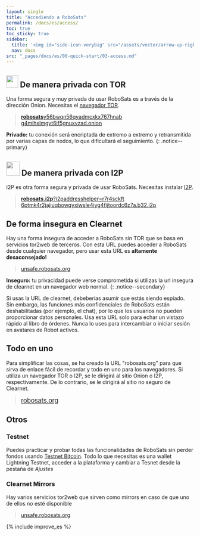 ```yaml
---
layout: single
title: "Accediendo a RoboSats"
permalink: /docs/es/access/
toc: true
toc_sticky: true
sidebar:
  title: '<img id="side-icon-verybig" src="/assets/vector/arrow-up-right-from-square.svg"/>Acceso'
  nav: docs
src: "_pages/docs/es/00-quick-start/03-access.md"
---
```


## <img style='width:32px;height:32px' src='/assets/vector/tor.svg'/> De manera privada con TOR

Una forma segura y muy privada de usar RoboSats es a través de la dirección Onion. Necesitas el [navegador TOR](/docs/es/tor/).

> [<b>robosats</b>y56bwqn56qyadmcxkx767hnab<br/>g4mihxlmgyt6if5gnuxvzad.onion](http://robosatsy56bwqn56qyadmcxkx767hnabg4mihxlmgyt6if5gnuxvzad.onion/)

**Privado:** tu conexión será encriptada de extremo a extremo y retransmitida por varias capas de nodos, lo que dificultará el seguimiento.
{: .notice--primary}

## <img style='width:36px;height:38px;-webkit-filter:grayscale(1);filter:grayscale(1);' src='/assets/vector/Itoopie.svg'/> De manera privada con I2P

I2P es otra forma segura y privada de usar RoboSats. Necesitas instalar [I2P](https://geti2p.com/en/download).

> [<b>robosats.i2p</b>?i2paddresshelper=r7r4sckft<br/>6ptmk4r2jajiuqbowqyxiwsle4iyg4fijtoordc6z7a.b32.i2p](http://robosats.i2p?i2paddresshelper=r7r4sckft6ptmk4r2jajiuqbowqyxiwsle4iyg4fijtoordc6z7a.b32.i2p)

## <i class="fa-solid fa-window-maximize"></i> De forma insegura en Clearnet
Hay una forma insegura de acceder a RoboSats sin TOR que se basa en servicios tor2web de terceros. Con esta URL puedes acceder a RoboSats desde cualquier navegador, pero usar esta URL es **altamente desaconsejado!**

> [unsafe.robosats.org](https://unsafe.robosats.org)

**Inseguro:** tu privacidad puede verse comprometida si utilizas la url insegura de clearnet en un navegador web normal.
{: .notice--secondary}

Si usas la URL de clearnet, debeberías asumir que estás siendo espiado. Sin embargo, las funciones más confidenciales de RoboSats están deshabilitadas (por ejemplo, el chat), por lo que los usuarios no pueden proporcionar datos personales. Usa esta URL solo para echar un vistazo rápido al libro de órdenes. Nunca lo uses para intercambiar o iniciar sesión en avatares de Robot activos.

## <i class="fa-solid fa-person-dots-from-line"></i> Todo en uno

Para simplificar las cosas, se ha creado la URL "robosats.org" para que sirva de enlace fácil de recordar y todo en uno para los navegadores. Si utiliza un navegador TOR o I2P, se le dirigirá al sitio Onion o I2P, respectivamente. De lo contrario, se le dirigirá al sitio no seguro de Clearnet.

> [<span style="font-size:larger;">robosats.org</span>](https://robosats.org)


## Otros

### Testnet

Puedes practicar y probar todas las funcionalidades de RoboSats sin perder fondos usando [Testnet Bitcoin](https://en.bitcoin.it/wiki/Testnet). Todo lo que necesitas es una wallet Lightning Testnet, acceder a la plataforma y cambiar a Tesnet desde la pestaña de *Ajustes*

### Clearnet Mirrors
Hay varios servicios tor2web que sirven como mirrors en caso de que uno de ellos no esté disponible

> [unsafe.robosats.org](https://unsafe.robosats.org/) <br/>


{% include improve_es %}
